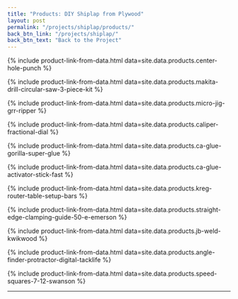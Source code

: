 ```yaml
---
title: "Products: DIY Shiplap from Plywood"
layout: post
permalink: "/projects/shiplap/products/"
back_btn_link: "/projects/shiplap/"
back_btn_text: "Back to the Project"
---
```

{% include product-link-from-data.html data=site.data.products.center-hole-punch %}

{% include product-link-from-data.html data=site.data.products.makita-drill-circular-saw-3-piece-kit %}

{% include product-link-from-data.html data=site.data.products.micro-jig-grr-ripper %}

{% include product-link-from-data.html data=site.data.products.caliper-fractional-dial %}

{% include product-link-from-data.html data=site.data.products.ca-glue-gorilla-super-glue %}

{% include product-link-from-data.html data=site.data.products.ca-glue-activator-stick-fast %}

{% include product-link-from-data.html data=site.data.products.kreg-router-table-setup-bars %}

{% include product-link-from-data.html data=site.data.products.straight-edge-clamping-guide-50-e-emerson %}

{% include product-link-from-data.html data=site.data.products.jb-weld-kwikwood %}

{% include product-link-from-data.html data=site.data.products.angle-finder-protractor-digital-tacklife %}

{% include product-link-from-data.html data=site.data.products.speed-squares-7-12-swanson %}

<hr class="hr-thick" style="margin-bottom: 30px; clear: left"/>

